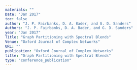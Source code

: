 ```yaml
---
materials: ""
Date: "Jan 2017"
toc: false
author: "J. P. Fairbanks, D. A. Bader, and G. D. Sanders"
Authors: "J. P. Fairbanks, D. A. Bader, and G. D. Sanders"
year: "Jan 2017"
Title: "Graph Partitioning with Spectral Blends"
Venue: "Oxford Journal of Complex Networks"
URL: ""
publication: "Oxford Journal of Complex Networks"
title: "Graph Partitioning with Spectral Blends"
type: "conference_publication"
---
```


